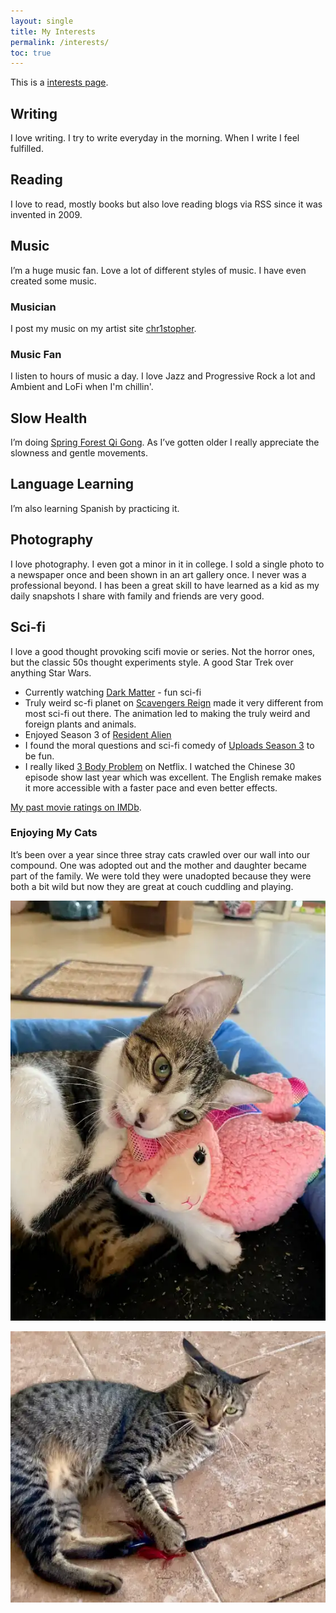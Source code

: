 ```yaml
---
layout: single
title: My Interests
permalink: /interests/
toc: true
---
```

This is a [interests page](https://chrisburnell.github.io/interests-directory/).

## Writing
I love writing. I try to write everyday in the morning. When I write I feel fulfilled.

## Reading
I love to read, mostly books but also love reading blogs via RSS since it was invented in 2009.

## Music
I’m a huge music fan. Love a lot of different styles of music. I have even created some music.
### Musician
I post my music on my artist site [chr1stopher](https://chr1stopher.com).

### Music Fan
I listen to hours of music a day. I love Jazz and Progressive Rock a lot and Ambient and LoFi when I'm chillin'.

## Slow Health
I’m doing [Spring Forest Qi Gong](https://www.springforestqigong.com). As I’ve gotten older I really appreciate the slowness and gentle movements.

## Language Learning
I’m also learning Spanish by practicing it.

## Photography
I love photography. I even got a minor in it in college. I sold a single photo to a newspaper once and been shown in an art gallery once. I never was a professional beyond. I has been a great skill to have learned as a kid as my daily snapshots I share with family and friends are very good.

## Sci-fi
I love a good thought provoking scifi movie or series. Not the horror ones, but the classic 50s thought experiments style.  A good Star Trek over anything Star Wars.

- Currently watching [Dark Matter](https://www.imdb.com/title/tt19231492/?ref_=fn_al_tt_1) - fun sci-fi
- Truly weird sc-fi planet on [Scavengers Reign](https://www.imdb.com/title/tt21056886/?ref_=hm_rvi_tt_i_3) made it very different from most sci-fi out there. The animation led to making the truly weird and foreign plants and animals.
- Enjoyed Season 3 of [Resident Alien](https://www.imdb.com/title/tt8690918/episodes/?season=3)
- I found the moral questions and sci-fi comedy of [Uploads Season 3](https://www.imdb.com/title/tt7826376/episodes/?season=3) to be fun.
- I really liked [3 Body Problem](https://www.netflix.com/search?q=3%20body%20problem&jbv=81024821) on Netflix. I watched the Chinese 30 episode show last year which was excellent. The English remake makes it more accessible with a faster pace and even better effects.

[My past movie ratings on IMDb](https://www.imdb.com/user/ur119282955/ratings).

### Enjoying My Cats
It’s been over a year since three stray cats crawled over our wall into our compound. One was adopted out and the mother and daughter became part of the family. We were told they were unadopted because they were both a bit wild but now they are great at couch cuddling and playing.

![Ixchel](/assets/images/Ixchel.webp)

![Xana](/assets/images/Xana.webp)
